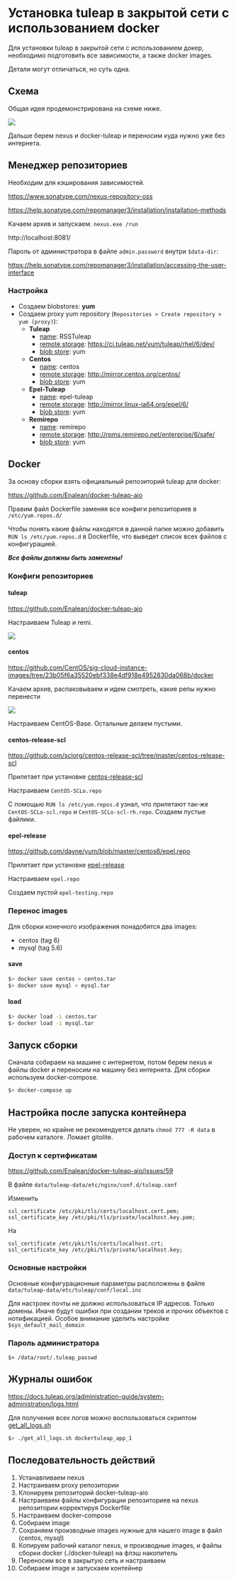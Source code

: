 # Установка tuleap в закрытой сети с использованием docker

Для установки tuleap в закрытой сети с использованием докер, необходимо подготовить все зависимости, а также docker images.



Детали могут отличаться, но суть одна.

## Схема

Общая идея продемонстрирована на схеме ниже.

![](scheme/tuleap_close_network.png)

Дальше берем nexus и docker-tuleap и переносим куда нужно уже без интернета.

 

## Менеджер репозиториев

Необходим для кэширования зависимостей. 

https://www.sonatype.com/nexus-repository-oss

https://help.sonatype.com/repomanager3/installation/installation-methods

Качаем архив и запускаем. `nexus.exe /run`

http://localhost:8081/

Пароль от администратора в файле `admin.password` внутри `$data-dir`:

https://help.sonatype.com/repomanager3/installation/accessing-the-user-interface

### Настройка 

* Создаем blobstores: **yum**
* Создаем proxy yum repository (`Repositories > Create repository > yum (proxy)`):
  * **Tuleap**
    * <u>name</u>: RSSTuleap
    * <u>remote storage</u>: https://ci.tuleap.net/yum/tuleap/rhel/6/dev/
    * <u>blob store</u>: yum
  * **Centos**
    * <u>name</u>: centos
    * <u>remote storage</u>: http://mirror.centos.org/centos/
    * <u>blob store</u>: yum
  * **Epel-Tuleap**
    * <u>name</u>: epel-tuleap
    * <u>remote storage</u>: http://mirror.linux-ia64.org/epel/6/
    * <u>blob store</u>: yum
  * **Remirepo**
    * <u>name</u>: remirepo
    * <u>remote storage</u>: http://rpms.remirepo.net/enterprise/6/safe/
    * <u>blob store</u>: yum

## Docker

За основу сборки взять официальный репозиторий tuleap для docker:

https://github.com/Enalean/docker-tuleap-aio

Правим файл Dockerfile заменяя все конфиги репозиториев в `/etc/yum.repos.d/`

Чтобы понять какие файлы находятся в данной папке можно добавить `RUN ls /etc/yum.repos.d` в Dockerfile, что выведет список всех файлов с конфигурацией.

***Все файлы должны быть заменены!***

### Конфиги репозиториев

#### tuleap

https://github.com/Enalean/docker-tuleap-aio

Настраиваем Tuleap и remi.

![](images/tuleap-repos.png)

#### centos

https://github.com/CentOS/sig-cloud-instance-images/tree/23b05f6a35520ebf338e4df918e4952830da068b/docker

Качаем архив, распаковываем и идем смотреть, какие репы нужно перенести

![](images/centos-repos.png)

Настраиваем CentOS-Base. Остальные делаем пустыми.

#### **centos-release-scl**

https://github.com/sclorg/centos-release-scl/tree/master/centos-release-scl

Прилетает при установке [centos-release-scl](https://github.com/Enalean/docker-tuleap-aio/blob/master/Dockerfile#L11)

Настраиваем `CentOS-SCLo.repo`

С помощью `RUN ls /etc/yum.repos.d`  узнал, что прилетают так-же `CentOS-SCLo-scl.repo` и `CentOS-SCLo-scl-rh.repo`. Создаем пустые файлики.

#### epel-release

https://github.com/dayne/yum/blob/master/centos6/epel.repo

Прилетает при установке [epel-release](https://github.com/Enalean/docker-tuleap-aio/blob/master/Dockerfile#L10)

Настраиваем `epel.repo`

Создаем пустой `epel-testing.repo`

### Перенос images

Для сборки конечного изображения понадобятся два images:

* centos (tag 6)
* mysql (tag 5.6)

#### save

```bash
$> docker save centos > centos.tar
$> docker save mysql > mysql.tar
```

#### load 

```bash
$> docker load -i centos.tar
$> docker load -i mysql.tar
```



## Запуск сборки

Сначала собираем на машине с интернетом, потом берем nexus и файлы docker  и переносим на машину без интернета. Для сборки используем docker-compose.

```bash
$> docker-compose up
```


## Настройка после запуска контейнера

Не уверен, но крайне не рекомендуется делать `chmod 777 -R data` в рабочем каталоге. Ломает gitolite. 

### Доступ к сертификатам

https://github.com/Enalean/docker-tuleap-aio/issues/59

В файле `data/tuleap-data/etc/nginx/conf.d/tuleap.conf`

Изменить 

```
ssl_certificate /etc/pki/tls/certs/localhost.cert.pem;
ssl_certificate_key /etc/pki/tls/private/localhost.key.pem;
```

На

```
ssl_certificate /etc/pki/tls/certs/localhost.crt;
ssl_certificate_key /etc/pki/tls/private/localhost.key;
```

### Основные настройки

Основные конфигурационные параметры расположены в файле `data/tuleap-data/etc/tuleap/conf/local.inc`

Для настроек почты не должно использоваться IP адресов. Только домены. Иначе будут ошибки при создании треков и прочих объектов с нотификацией. 
Особое внимание уделить настройке `$sys_default_mail_domain`

### Пароль администратора

```
$> /data/root/.tuleap_passwd
```

## Журналы ошибок

https://docs.tuleap.org/administration-guide/system-administration/logs.html

Для получения всех логов можно воспользоваться скриптом [get_all_logs.sh](docker-tuleap/get_all_logs.sh)

```bash
$> ./get_all_logs.sh dockertuleap_app_1
```

## Последовательность действий

1. Устанавливаем nexus
2. Настраиваем proxy репозитории
3. Клонируем репозиторий docker-tuleap-aio
4. Настраиваем файлы конфигурации репозиториев на nexus репозитории корректируя Dockerfile
5. Настраиваем docker-compose
6. Собираем image
7. Сохраняем производные images нужные для нашего image в файл (centos, mysql)
8. Копируем рабочий каталог nexus, и производные images, и файлы сборки docker (./docker-tuleap) на флэш накопитель 
9. Переносим все в закрытую сеть и настраиваем
10. Собираем image и запускаем контейнер
